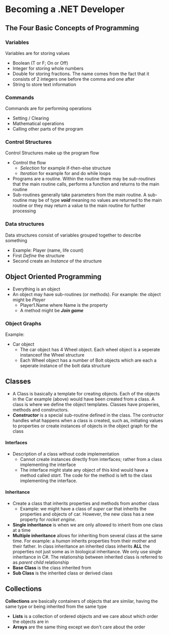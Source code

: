 # Becoming a .NET Developer

## The Four Basic Concepts of Programming

### Variables

Variables are for storing values

- Boolean (T or F; On or Off)
- Integer for storing whole numbers
- Double for storing fractions. The name comes from the fact that it consists of 2 integers one before the comma and one after
- String to store text information

### Commands

Commands are for performing operations

- Setting / Clearing
- Mathematical operations
- Calling other parts of the program

### Control Structures

Control Structures make up the program flow

- Control the flow
  - _Selection_ for example if-then-else structure
  - _Iteration_ for example for and do while loops
- Programs are a routine.  Within the routine there may be _sub-routines_ that the main routine calls, performs a function and returns to the main routine
- Sub-routines generally take parameters from the main routine.  A sub-routine may be of type **_void_** meaning no values are returned to the main routine or they may return a value to the main routine for further processing

### Data structures 

Data structures consist of variables grouped together to describe something

- Example: Player (name, life count)
- First _Define_ the structure
- Second create an _Instance_ of the structure

## Object Oriented Programming

- Everything is an object
- An object may have sub-routines (or methods).  For example: the object might be _Player_
  - Player1.Name where Name is the property
  - A method might be **_Join game_**

### Object Graphs

Example:

- Car object
  - The car object has 4 Wheel object.  Each wheel object is a seperate instanceof the Wheel structure
  - Each Wheel object has a number of Bolt objects which are each a seperate instance of the bolt data structure

## Classes

- A Class is basically a template for creating objects. Each of the objects in the Car example (above) would have been created from a class. A class is where we define the object templates.  Classes have properies, methods and constructors.
- **_Constructor_** is a special sub-routine defined in the class. The contructor handles what happens when a class is created, such as, initiating values to properties or create instances of objects in the object graph for the class

#### Interfaces

- Description of a class without code implementation
  - Cannot create instances directly from interfaces; rather from a class implementing the interface
  - The interface might state any object of this kind would have a method called _start_. The code for the method is left to the class implementing the interface.

#### Inheritance

- Create a class that inherits properties and methods from another class
  - Example: we might have a class of _super_ car that inherits the properties and objects of car.  However, the new class has a new property for _rocket engine_.
- **Single inheritance** is when we are only allowed to inherit from one class at a time
- **Multiple inheritance** allows for inheriting from several class at the same time.  For example: a _human_ inherits properties from their mother and their father. In class inheritance an inherited class inherits **ALL** the properties not just some as in biological inheritance. We only use single inheritance in C#. The relationship between inherited class is referred to as _parent child_ relationship
- **Base Class** is the class inherited from
- **Sub Class** is the inherited class or derived class

## Collections

**Collections** are basically containers of objects that are similar, having the same type or being inherited from the same type

- **Lists** is a collection of ordered objects and we care about which order the objects are in
- **Arrays** are the same thing except we don't care about the order